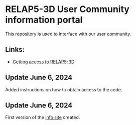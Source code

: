 # RELAP5-3D User Community information portal
This repository is used to interface with our user community.

## Links:
- [Getting access to RELAP5-3D](FAQs/Getting_access_to_relap.md)

## Update June 6, 2024
Added instructions on how to obtain access to the code.

## Update June 6, 2024
First version of the
[info site](https://github.com/RELAP5-3D-UserCommunity/info) created.
